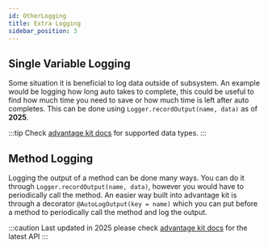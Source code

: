 ```yaml
---
id: OtherLogging
title: Extra Logging
sidebar_position: 3
---
```


## Single Variable Logging
Some situation it is beneficial to log data outside of subsystem. An example would be logging how long auto takes to complete, this could be useful to find how much time you need to save or how much time is left after auto completes. This can be done using ```Logger.recordOutput(name, data)``` as of **2025**.

:::tip
Check [advantage kit docs](https://docs.advantagekit.org/data-flow/supported-types) for supported data types.
:::

## Method Logging
Logging the output of a method can be done many ways. You can do it through ```Logger.recordOutput(name, data)```, however you would have to periodically call the method. An easier way built into advantage kit is through a decorator ```@AutoLogOutput(key = name)``` which you can put before a method to periodically call the method and log the output.

:::caution
Last updated in 2025 please check [advantage kit docs](https://docs.advantagekit.org) for the latest API
:::